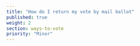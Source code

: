 ```yaml
---
title: "How do I return my vote by mail ballot"
published: true
weight: 2
section: ways-to-vote
priority: "Minor"
---
```

